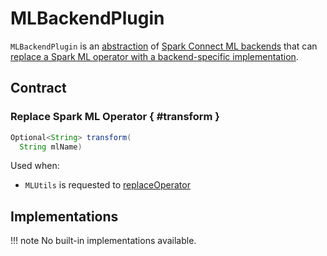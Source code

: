 # MLBackendPlugin

`MLBackendPlugin` is an [abstraction](#contract) of [Spark Connect ML backends](#implementations) that can [replace a Spark ML operator with a backend-specific implementation](#transform).

## Contract

### Replace Spark ML Operator { #transform }

```java
Optional<String> transform(
  String mlName)
```

Used when:

* `MLUtils` is requested to [replaceOperator](MLUtils.md#replaceOperator)

## Implementations

!!! note
    No built-in implementations available.

